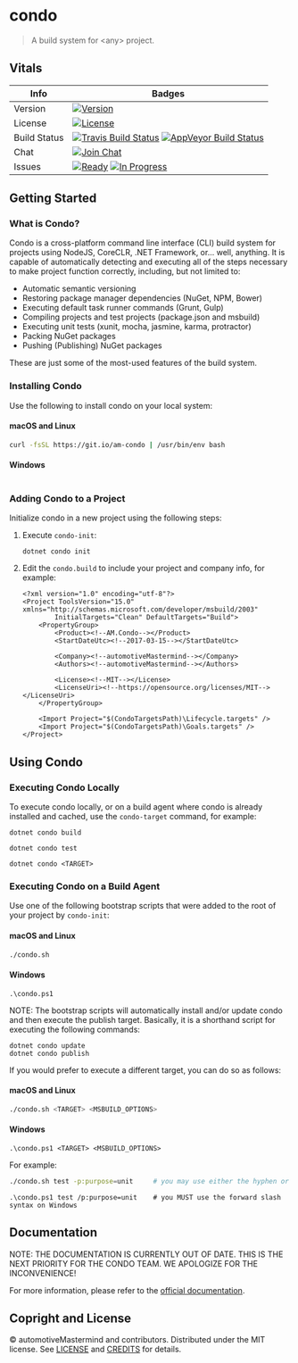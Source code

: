 # condo

> A build system for \<any\> project.

## Vitals

Info          | Badges
--------------|--------------
Version       | [![Version][release-v-image]][release-url]
License       | [![License][license-image]][license]
Build Status  | [![Travis Build Status][travis-image]][travis-url] [![AppVeyor Build Status][appveyor-image]][appveyor-url]
Chat          | [![Join Chat][gitter-image]][gitter-url]
Issues        | [![Ready][issues-ready-image]][issues-url] [![In Progress][issues-inprogress-image]][issues-url]

## Getting Started

### What is Condo?

Condo is a cross-platform command line interface (CLI) build system for projects using NodeJS, CoreCLR, .NET Framework, or... well, anything.
It is capable of automatically detecting and executing all of the steps necessary to make <any> project function correctly, including, but not limited to:

* Automatic semantic versioning
* Restoring package manager dependencies (NuGet, NPM, Bower)
* Executing default task runner commands (Grunt, Gulp)
* Compiling projects and test projects (package.json and msbuild)
* Executing unit tests (xunit, mocha, jasmine, karma, protractor)
* Packing NuGet packages
* Pushing (Publishing) NuGet packages

These are just some of the most-used features of the build system.

### Installing Condo

Use the following to install condo on your local system:

#### macOS and Linux

```bash
curl -fsSL https://git.io/am-condo | /usr/bin/env bash
```

#### Windows

```posh
```

### Adding Condo to a Project

Initialize condo in a new project using the following steps:

1. Execute `condo-init`:

   ```
   dotnet condo init
   ```

2. Edit the `condo.build` to include your project and company info, for example:

    ```
    <?xml version="1.0" encoding="utf-8"?>
    <Project ToolsVersion="15.0" xmlns="http://schemas.microsoft.com/developer/msbuild/2003"
            InitialTargets="Clean" DefaultTargets="Build">
        <PropertyGroup>
            <Product><!--AM.Condo--></Product>
            <StartDateUtc><!--2017-03-15--></StartDateUtc>

            <Company><!--automotiveMastermind--></Company>
            <Authors><!--automotiveMastermind--></Authors>

            <License><!--MIT--></License>
            <LicenseUri><!--https://opensource.org/licenses/MIT--></LicenseUri>
        </PropertyGroup>

        <Import Project="$(CondoTargetsPath)\Lifecycle.targets" />
        <Import Project="$(CondoTargetsPath)\Goals.targets" />
    </Project>
    ```

## Using Condo

### Executing Condo Locally

To execute condo locally, or on a build agent where condo is already installed and cached, use the `condo-target`
command, for example:

```
dotnet condo build
```

```
dotnet condo test
```

```
dotnet condo <TARGET>
```

### Executing Condo on a Build Agent

Use one of the following bootstrap scripts that were added to the root of your project by `condo-init`:

#### macOS and Linux

```bash
./condo.sh
```

#### Windows

```posh
.\condo.ps1
```

NOTE: The bootstrap scripts will automatically install and/or update condo and then execute the publish target.
Basically, it is a shorthand script for executing the following commands:

```
dotnet condo update
dotnet condo publish
```

If you would prefer to execute a different target, you can do so as follows:

#### macOS and Linux

```bash
./condo.sh <TARGET> <MSBUILD_OPTIONS>
```

#### Windows

```posh
.\condo.ps1 <TARGET> <MSBUILD_OPTIONS>
```

For example:

```bash
./condo.sh test -p:purpose=unit     # you may use either the hyphen or forward slash syntax on macOS and Linux
```

```posh
.\condo.ps1 test /p:purpose=unit    # you MUST use the forward slash syntax on Windows
```

## Documentation

NOTE: THE DOCUMENTATION IS CURRENTLY OUT OF DATE. THIS IS THE NEXT PRIORITY FOR THE CONDO TEAM. WE APOLOGIZE FOR THE
INCONVENIENCE!

For more information, please refer to the [official documentation][docs-url].

## Copright and License

&copy; automotiveMastermind and contributors. Distributed under the MIT license. See [LICENSE][] and [CREDITS][] for details.

[license-image]: https://img.shields.io/badge/license-MIT-blue.svg
[license]: LICENSE
[credits]: CREDITS

[release-url]: //github.com/automotivemastermind/condo/releases/latest
[release-v-image]:https://img.shields.io/github/release/automotivemastermind/condo.svg?style=flat-square&label=github

[travis-url]: //travis-ci.org/automotiveMastermind/condo
[travis-image]: https://img.shields.io/travis/automotiveMastermind/condo/develop.svg?label=travis

[appveyor-url]: //ci.appveyor.com/project/automotiveMastermind/condo
[appveyor-image]: https://img.shields.io/appveyor/ci/automotiveMastermind/condo/develop.svg?label=appveyor

[docs-url]: //automotivemastermind.github.io/condo

[gitter-url]: //gitter.im/automotivemastermind/condo
[gitter-image]:https://img.shields.io/badge/⊪%20gitter-join%20chat%20→-1dce73.svg

[issues-url]: //waffle.io/automotiveMastermind/condo
[issues-ready-image]: https://badge.waffle.io/automotivemastermind/condo.svg?label=ready&title=Ready
[issues-inprogress-image]: https://badge.waffle.io/automotivemastermind/condo.svg?label=in%20progress&title=In%20Progress
